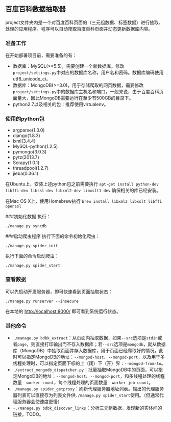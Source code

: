 ## 百度百科数据抽取器
project文件夹内是一个对百度百科页面的（三元组数据、标签数据）进行抽取、处理的应用程序。程序可以自动爬取百度百科页面并动态更新数据库内容。
### 准备工作
在开始部署项目前，需要准备的有：

- 数据库：MySQL(>=5.5)，需要创建一个新数据库。修改`project/settings.py`中对应的数据库名称，用户名和密码。数据库编码使用utf8_unicode_ci。
- 数据库：MongoDB(>=3.0)，用于存储爬取的网页数据，需要修改`project/settings.py`中的数据库主机名和端口。一般来说，由于百度百科页面量大，因此MongoDB需要运行在至少有500GB的目录下。
- python2.7以及相关的包：推荐使用virtualenv。

### 使用的python包
- argparse(1.3.0)
- django(1.8.3)
- lxml(3.4.4)
- MySQL-python(1.2.5)
- pymongo(3.0.3)
- pytz(2013.7)
- Scrapy(1.0.1)
- threadpool(1.2.7)
- jieba(0.36.1)

在Ubuntu上，安装上述python包之前需要执行
```apt-get install python-dev libffi-dev libssl-dev libxml2-dev libxslt1-dev```
确保相关的库已经安装。

在Mac OS X上，使用Homebrew执行
```brew install libxml2 libxslt libffi openssl```


###初始化数据
执行：

```./manage.py syncdb```



###启动爬虫程序
执行下面的命令初始化爬虫：

```./manage.py spider_init```

执行下面的命令启动爬虫：

```./manage.py spider_start```

### 查看数据
可以先启动开发服务器，即可快速看到页面抽取状态：

```./manage.py runserver --insecure```

在本地的 <http://localhost:8000/> 即可看到系统运行状态。

### 其他命令
- ```./manage.py bdbk_extract```：从页面内抽取数据，如果```--src```选项是```stdin```或者```page```，则直接打印输出而不存入数据库；若```--src```选项是```mongodb```，就从数据库（MongoDB）中抽取页面并存入数据库，用于页面已经爬取好的情况，此时可以指定MongoDB的地址：```--mongod-host```、```--mongod-port```，以及用于多线程处理时，可以指定页面下标的上（闭）下（开）界：```--mongod-from-to```。
- ```./extract_mongodb_dispatcher.py```：批量抽取MongoDB中的页面，可以指定MongoDB的地址：```--mongod-host```、```--mongod-port```，和多线程处理的线程数量```--worker-count```，每个线程处理的页面数量```--worker-job-count```。
- ```./manage.py spider_getproxy```：刷新代理服务器地址列表。输出的代理服务器列表可以直接存为列表文件供```./manage.py spider_start```使用。（但通常代理服务器会使速度更慢）
- ```-./manage.py bdbk_discover_links```：分析三元组数据，发现新的实体间的链接。TODO。
